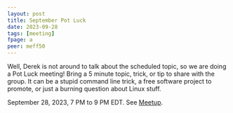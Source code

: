 ```yaml
---
layout: post
title: September Pot Luck
date: 2023-09-28
tags: [meeting]
fpage: a
peer: meff50
---
```


Well, Derek is not around to talk about the scheduled topic, so we are doing a
Pot Luck meeting! Bring a 5 minute topic, trick, or tip to share with the
group. It can be a stupid command line trick, a free software project to
promote, or just a burning question about Linux stuff.

September 28, 2023, 7 PM to 9 PM EDT. See [Meetup]({{site.meetupurl}}).
